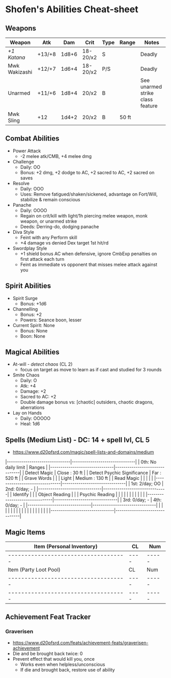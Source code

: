 # Shofen's Abilities Cheat-sheet
## Weapons
| Weapon        | Atk    | Dam   | Crit     | Type | Range | Notes
|---------------|--------|-------|----------|------|-------|------------
| *+1 Katana*   | +13/+8 | 1d8+6 | 18-20/x2 | S    |       | Deadly
| Mwk Wakizashi | +12/+7 | 1d6+4 | 18-20/x2 | P/S  |       | Deadly
| Unarmed       | +11/+6 | 1d8+4 |    20/x2 | B    |       | See unarmed strike class feature
| Mwk Sling     | +12    | 1d4+2 |    20/x2 | B    | 50 ft |

## Combat Abilities
- Power Attack
    - -2 melee atk/CMB, +4 melee dmg
- Challenge
    - Daily: OO
    - Bonus: +2 dmg, +2 dodge to AC, +2 sacred to AC, +2 sacred on saves
- Resolve
    - Daily: OOO
    - Uses: Remove fatigued/shaken/sickened, advantage on Fort/Will, stabilize & remain conscious
- Panache
    - Daily: OOOO
    - Regain on crit/kill with light/1h piercing melee weapon, monk weapon, or unarmed strike
    - Deeds: Derring-do, dodging panache
- Diva Style
    - Feint with any Perform skill
    - +4 damage vs denied Dex target 1st hit/rd
- Swordplay Style
    - +1 shield bonus AC when defensive, ignore CmbExp penalties on first attack each turn
    - Feint as immediate vs opponent that misses melee attack against you

## Spirit Abilities
- Spirit Surge
    - Bonus: +1d6
- Channelling
    - Bonus: +2
    - Powers: Seance boon, lesser
- Current Spirit: None
    - Bonus: None
    - Boon: None

## Magical Abilities
- At-will - *detect chaos* (CL 2)
    - focus on target as move to learn as if cast and studied for 3 rounds
- Smite Chaos
    - Daily: O
    - Atk: +4
    - Damage: +2
    - Sacred to AC: +2
    - Double damage bonus vs: [chaotic] outsiders, chaotic dragons, aberrations
- Lay on Hands
    - Daily: OOOOO
    - Heal: 1d6

## Spells (Medium List) - DC: 14 + spell lvl, CL 5
- https://www.d20pfsrd.com/magic/spell-lists-and-domains/medium

|-------------------------------|-------------------------------|
| 0th: No daily limit           | Ranges                        |
|-------------------------------|-------------------------------|
| Detect Magic                  | Close  :  30 ft               |
| Detect Psychic Significance   | Far    : 520 ft               |
| Grave Words                   |                               |
| Light                         | Medium : 130 ft               |
| Read Magic                    |                               |
|                               |                               |
|-------------------------------|-------------------------------|
| 1st: 2/day; OO                | 2nd: 0/day; -                 |
|-------------------------------|-------------------------------|
| Identify                      |                               |
| Object Reading                |                               |
| Psychic Reading               |                               |
|                               |                               |
|                               |                               |
|                               |                               |
|-------------------------------|-------------------------------|
| 3rd: 0/day; -                 | 4th: 0/day; -                 |
|-------------------------------|-------------------------------|
|                               |                               |
|                               |                               |
|                               |                               |
|                               |                               |
|                               |                               |
|                               |                               |
|-------------------------------|-------------------------------|

## Magic Items
| Item (Personal Inventory)          | CL | Num |
|------------------------------------|----|-----|
|------------------------------------|----|-----|
| Item (Party Loot Pool)             | CL | Num |
|------------------------------------|----|-----|
|------------------------------------|----|-----|

## Achievement Feat Tracker
### Graverisen
- https://www.d20pfsrd.com/feats/achievement-feats/graverisen-achievement
- Die and be brought back twice: 0
- Prevent effect that would kill you, once
    - Works even when helpless/unconscious
    - If die and brought back, restore use of ability
